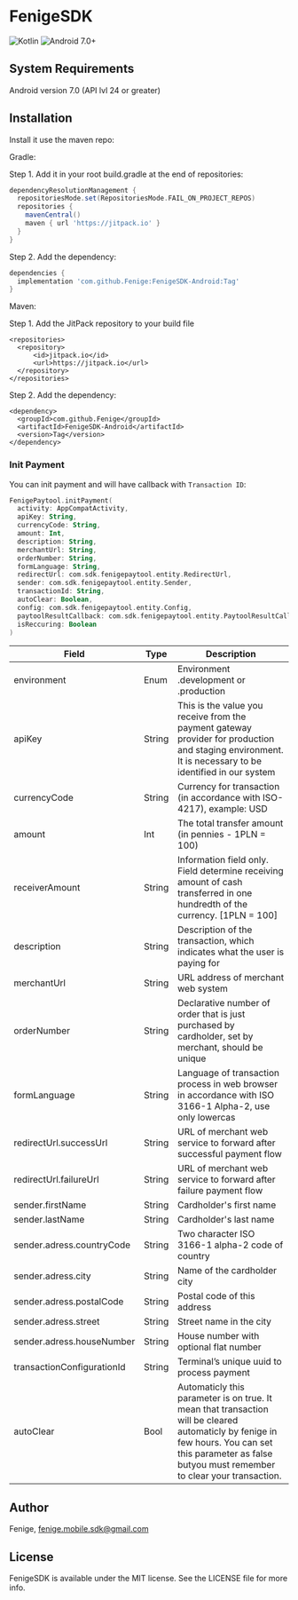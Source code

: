 
# FenigeSDK

![Kotlin](https://img.shields.io/badge/Kotlin-violet)
![Android 7.0+](https://img.shields.io/badge/Android-7.0%2B-blue)

## System Requirements
Android version 7.0 (API lvl 24 or greater)

## Installation

Install it use the maven repo:

Gradle:

Step 1. Add it in your root build.gradle at the end of repositories:
```groovy
dependencyResolutionManagement {
  repositoriesMode.set(RepositoriesMode.FAIL_ON_PROJECT_REPOS)
  repositories {
    mavenCentral()
    maven { url 'https://jitpack.io' }
  }
}
```
Step 2. Add the dependency:
```groovy
dependencies {
  implementation 'com.github.Fenige:FenigeSDK-Android:Tag'
}
```

Maven:

Step 1. Add the JitPack repository to your build file
```maven
<repositories>
  <repository>
      <id>jitpack.io</id>
      <url>https://jitpack.io</url>
  </repository>
</repositories>
```
Step 2. Add the dependency:
```maven
<dependency>
  <groupId>com.github.Fenige</groupId>
  <artifactId>FenigeSDK-Android</artifactId>
  <version>Tag</version>
</dependency>
 ```

### Init Payment

You can init payment and will have callback with `Transaction ID`:
```kotlin
FenigePaytool.initPayment(
  activity: AppCompatActivity, 
  apiKey: String, 
  currencyCode: String, 
  amount: Int, 
  description: String, 
  merchantUrl: String, 
  orderNumber: String, 
  formLanguage: String, 
  redirectUrl: com.sdk.fenigepaytool.entity.RedirectUrl, 
  sender: com.sdk.fenigepaytool.entity.Sender, 
  transactionId: String, 
  autoClear: Boolean, 
  config: com.sdk.fenigepaytool.entity.Config,
  paytoolResultCallback: com.sdk.fenigepaytool.entity.PaytoolResultCallback,
  isReccuring: Boolean
) 
```

|Field|Type|Description|
|--|--|--|
|environment|Enum|Environment .development or .production
|apiKey|String|This is the value you receive from the payment gateway provider for production and staging environment. It is necessary to be identified in our system
|currencyCode|String|Currency for transaction (in accordance with ISO-4217), example: USD
|amount|Int|The total transfer amount (in pennies - 1PLN = 100)
|receiverAmount|String|Information field only. Field determine receiving amount of cash transferred in one hundredth of the currency. [1PLN = 100]
|description|String|Description of the transaction, which indicates what the user is paying for
|merchantUrl|String|URL address of merchant web system
|orderNumber|String|Declarative number of order that is just purchased by cardholder, set by merchant, should be unique
|formLanguage|String|Language of transaction process in web browser in accordance with ISO 3166-1 Alpha-2, use only lowercas
|redirectUrl.successUrl|String|URL of merchant web service to forward after successful payment flow
|redirectUrl.failureUrl|String|URL of merchant web service to forward after failure payment flow
|sender.firstName|String|Cardholder's first name
|sender.lastName|String|Cardholder's last name
|sender.adress.countryCode|String|Two character ISO 3166-1 alpha-2 code of country
|sender.adress.city|String|Name of the cardholder city
|sender.adress.postalCode|String|Postal code of this address
|sender.adress.street|String|Street name in the city
|sender.adress.houseNumber|String|House number with optional flat number
|transactionConfigurationId|String|Terminal’s unique uuid to process payment
|autoClear|Bool|Automaticly this parameter is on true. It mean that transaction will be cleared automaticly by fenige in few hours. You can set this parameter as false butyou must remember to clear your transaction.

## Author

Fenige, fenige.mobile.sdk@gmail.com

## License

FenigeSDK is available under the MIT license. See the LICENSE file for more info.
